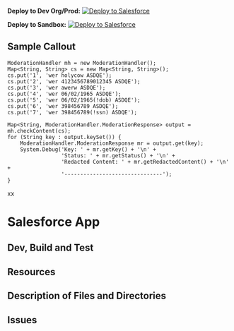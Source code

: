 __Deploy to Dev Org/Prod:__ [![Deploy to Salesforce](https://andrewfawcett.files.wordpress.com/2014/09/deploy.png)](https://githubsfdeploy.herokuapp.com/app/githubdeploy/sriram-venkatraman/GenericChatterFeedModeration)

__Deploy to Sandbox:__ [![Deploy to Salesforce](https://andrewfawcett.files.wordpress.com/2014/09/deploy.png)](https://githubsfdeploy-sandbox.herokuapp.com/app/githubdeploy/sriram-venkatraman/GenericChatterFeedModeration)

## Sample Callout
```
ModerationHandler mh = new ModerationHandler();
Map<String, String> cs = new Map<String, String>();
cs.put('1', 'wer holycow ASDQE');
cs.put('2', 'wer 4123456789012345 ASDQE');
cs.put('3', 'wer awerw ASDQE');
cs.put('4', 'wer 06/02/1965 ASDQE');
cs.put('5', 'wer 06/02/1965(!dob) ASDQE');
cs.put('6', 'wer 398456789 ASDQE');
cs.put('7', 'wer 398456789(!ssn) ASDQE');

Map<String, ModerationHandler.ModerationResponse> output = mh.checkContent(cs);
for (String key : output.keySet()) {
    ModerationHandler.ModerationResponse mr = output.get(key);
    System.Debug('Key: ' + mr.getKey() + '\n' +
    			 'Status: ' + mr.getStatus() + '\n' +
        		 'Redacted Content: ' + mr.getRedactedContent() + '\n' +
                 '-------------------------------');
}
```
xx
# Salesforce App

## Dev, Build and Test

## Resources

## Description of Files and Directories

## Issues
